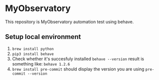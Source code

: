 # MyObservatory

This repository is MyObservatory automation test using behave.

## Setup local environment
   1. ```brew install python```
   2. ```pip3 install behave```
   3. Check whether it's succesfuly installed ```behave --version``` result is something like: ```behave 1.2.6```
   4. ```brew install pre-commit``` should display the version you are using ```pre-commit --version```
